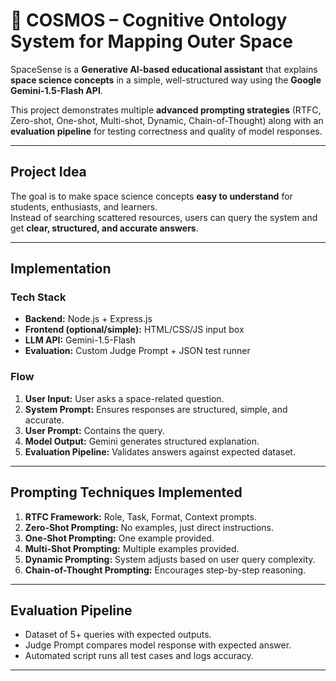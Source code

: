 # 🌌 COSMOS – Cognitive Ontology System for Mapping Outer Space

SpaceSense is a **Generative AI-based educational assistant** that explains **space science concepts** in a simple, well-structured way using the **Google Gemini-1.5-Flash API**.  

This project demonstrates multiple **advanced prompting strategies** (RTFC, Zero-shot, One-shot, Multi-shot, Dynamic, Chain-of-Thought) along with an **evaluation pipeline** for testing correctness and quality of model responses.

---

## Project Idea

The goal is to make space science concepts **easy to understand** for students, enthusiasts, and learners.  
Instead of searching scattered resources, users can query the system and get **clear, structured, and accurate answers**.

---

## Implementation

### Tech Stack
- **Backend:** Node.js + Express.js
- **Frontend (optional/simple):** HTML/CSS/JS input box
- **LLM API:** Gemini-1.5-Flash
- **Evaluation:** Custom Judge Prompt + JSON test runner

### Flow
1. **User Input:** User asks a space-related question.  
2. **System Prompt:** Ensures responses are structured, simple, and accurate.  
3. **User Prompt:** Contains the query.  
4. **Model Output:** Gemini generates structured explanation.  
5. **Evaluation Pipeline:** Validates answers against expected dataset.

---

## Prompting Techniques Implemented
1. **RTFC Framework:** Role, Task, Format, Context prompts.  
2. **Zero-Shot Prompting:** No examples, just direct instructions.  
3. **One-Shot Prompting:** One example provided.  
4. **Multi-Shot Prompting:** Multiple examples provided.  
5. **Dynamic Prompting:** System adjusts based on user query complexity.  
6. **Chain-of-Thought Prompting:** Encourages step-by-step reasoning.

---

## Evaluation Pipeline
- Dataset of 5+ queries with expected outputs.  
- Judge Prompt compares model response with expected answer.  
- Automated script runs all test cases and logs accuracy.

---